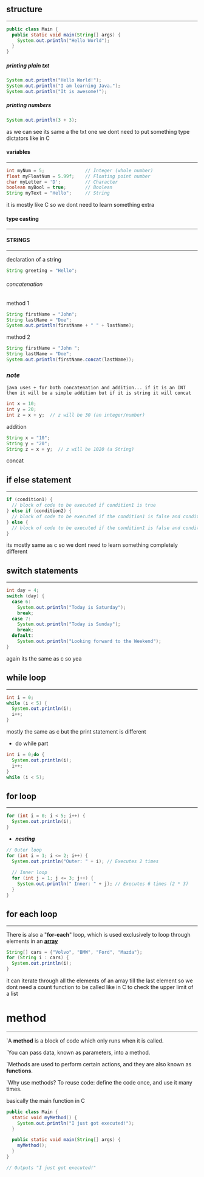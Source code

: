 ## structure
---
```java
public class Main {
  public static void main(String[] args) {
    System.out.println("Hello World");
  }
}
```


##### printing plain txt
```java
System.out.println("Hello World!");
System.out.println("I am learning Java.");
System.out.println("It is awesome!");
```

##### printing numbers
```java
System.out.println(3 + 3);
```
as we can see its same a the txt one we dont need to put something type dictators like in C

#### variables 
---
```java
int myNum = 5;               // Integer (whole number)
float myFloatNum = 5.99f;    // Floating point number
char myLetter = 'D';         // Character
boolean myBool = true;       // Boolean
String myText = "Hello";     // String
```
it is mostly like C so we dont need to learn something extra

#### type casting
---


#### STRINGS
---
declaration of a string
```java
String greeting = "Hello";
```

###### concatenation

method 1
```java
String firstName = "John";
String lastName = "Doe";
System.out.println(firstName + " " + lastName);
```

method 2
```java
String firstName = "John ";
String lastName = "Doe";
System.out.println(firstName.concat(lastName));
```

### *note*
`java uses + for both concatenation and addition... if it is an INT then it will be a simple addition but if it is string it will concat`

```java
int x = 10;
int y = 20;
int z = x + y;  // z will be 30 (an integer/number)
```
addition

```java
String x = "10";
String y = "20";
String z = x + y;  // z will be 1020 (a String)
```
concat



## if else statement
---
```java
if (condition1) {
  // block of code to be executed if condition1 is true
} else if (condition2) {
  // block of code to be executed if the condition1 is false and condition2 is true
} else {
  // block of code to be executed if the condition1 is false and condition2 is false
}
```
its mostly same as c so we dont need to learn something completely different

## switch statements
---
```java
int day = 4;
switch (day) {
  case 6:
    System.out.println("Today is Saturday");
    break;
  case 7:
    System.out.println("Today is Sunday");
    break;
  default:
    System.out.println("Looking forward to the Weekend");
}
```
again its the same as c so yea 

## while loop
---
```java
int i = 0;
while (i < 5) {
  System.out.println(i);
  i++;
}
```

mostly the same as c but the print statement is different

- do while part

```java
int i = 0;do {
  System.out.println(i);
  i++;
}
while (i < 5);
```


## for loop 
---
```java
for (int i = 0; i < 5; i++) {
  System.out.println(i);
}
```


- ***nesting***

```java
// Outer loop
for (int i = 1; i <= 2; i++) {
  System.out.println("Outer: " + i); // Executes 2 times
  
  // Inner loop
  for (int j = 1; j <= 3; j++) {
    System.out.println(" Inner: " + j); // Executes 6 times (2 * 3)
  }
} 
```


## for each loop
---
There is also a "**for-each**" loop, which is used exclusively to loop through elements in an [**array**](https://www.w3schools.com/java/java_arrays.asp)

```java
String[] cars = {"Volvo", "BMW", "Ford", "Mazda"};
for (String i : cars) {
  System.out.println(i);
}
```

it can iterate through all the elements of an array till the last element so we dont need a count function to be called like in C to check the upper limit of a list


# method
---
`A **method** is a block of code which only runs when it is called.

`You can pass data, known as parameters, into a method.

`Methods are used to perform certain actions, and they are also known as **functions**.

`Why use methods? To reuse code: define the code once, and use it many times.


basically the main function in C

```java
public class Main {
  static void myMethod() {
    System.out.println("I just got executed!");
  }

  public static void main(String[] args) {
    myMethod();
  }
}

// Outputs "I just got executed!"
```
